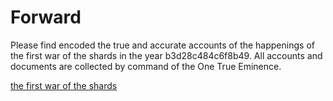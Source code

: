 # Forward

Please find encoded the true and accurate accounts of the happenings of the first war of the shards in the year b3d28c484c6f8b49. All accounts and documents are collected by command of the One True Eminence.

[the first war of the shards](https://benjamindoran.github.io/epistlesofadifferenttime)
